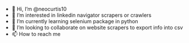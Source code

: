 - 👋 Hi, I’m @neocurtis10
- 👀 I’m interested in linkedin navigator scrapers or crawlers
- 🌱 I’m currently learning selenium package in python
- 💞️ I’m looking to collaborate on website scrapers to export info into csv
- 📫 How to reach me 

<!---
neocurtis10/neocurtis10 is a ✨ special ✨ repository because its `README.md` (this file) appears on your GitHub profile.
You can click the Preview link to take a look at your changes.
--->

